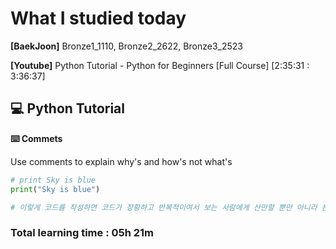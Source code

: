 <h1>What I studied today</h1>

<strong>[BaekJoon]</strong> Bronze1_1110, Bronze2_2622, Bronze3_2523

<strong>[Youtube]</strong> Python Tutorial - Python for Beginners [Full Course]  [2:35:31 : 3:36:37]

<h2>💻 Python Tutorial</h2>

<strong>:keyboard: Commets</strong>

Use comments to explain why's and how's not what's

```python
# print Sky is blue
print("Sky is blue")

# 이렇게 코드를 작성하면 코드가 장황하고 반복적이여서 보는 사람에게 산만할 뿐만 아니라 본문을 수정할 때마다 주석까지 수정해야 되서 비효율적이다
```



<h3>Total learning time : 05h 21m</h3>
